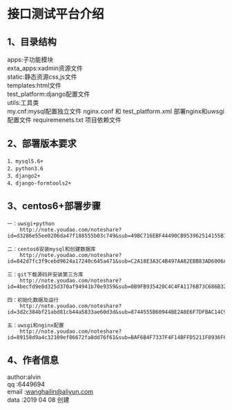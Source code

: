 
接口测试平台介绍
=================

1、目录结构
-----------
  apps:子功能模块<br>
  exta_apps:xadmin资源文件<br>
  static:静态资源css,js文件<br>
  templates:html文件<br>
  test_platform:django配置文件<br>
  utils:工具类<br>
  my.cnf:mysql配置独立文件
  nginx.conf 和 test_platform.xml 部署nginx和uwsgi配置文件
  requiremenets.txt 项目依赖文件
  
2、部署版本要求
-----------

    1、mysql5.6+
    2、python3.6
    3、django2+
    4、django-formtools2+

3、centos6+部署步骤
-----------
    一：uwsgi+python
        http://note.youdao.com/noteshare?id=d3286e55ee0206da47f188555b03c749&sub=49BC716EBF44490CB953962514155B19
    
    二：centos6安装mysql和创建数据库
        http://note.youdao.com/noteshare?id=842d7fc3f9cebd9624a17240c645a471&sub=C2A18E3A3C4B497AA82EBB83AD6006A5
        
    三：git下载源码并安装第三方库
        http://note.youdao.com/noteshare?id=4becfd9e8d325d370af94941b70e9359&sub=0B9FB935420C4C4FA1176B73C686B321
    
    四：初始化数据及运行
        http://note.youdao.com/noteshare?id=3d2c384bf21abd81cb44a5833ae60d3d&sub=8744555B60944BE2A8E6F7DFBAC14C9B
        
    五：uwsgi和nginx配置
        http://note.youdao.com/noteshare?id=89158d9a4c32109ef86672fa8dd76f61&sub=BAF6B4F7337F4F14BFFD5211F8936F68
        
    
     
     


4、作者信息
-----------

  author:alvin<br>
  qq    :6449694<br>
  email :wanghailin@aliyun.com<br>
  data  :2019 04 08 创建
